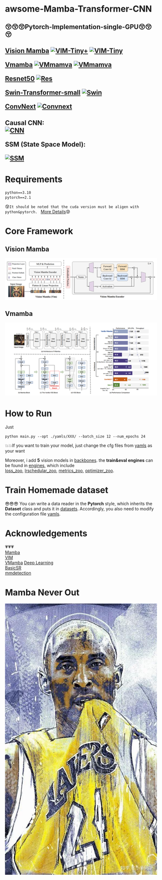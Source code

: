 # awsome-Mamba-Transformer-CNN
<h2>
😚😚😚Pytorch-Implementation-single-GPU😚😚😚
<h2>

<h2>
 
  [Vision Mamba](https://github.com/hustvl/Vim)
[![VIM-Tiny+](https://img.shields.io/badge/Weight-VIM-red)](https://huggingface.co/hustvl/Vim-tiny-midclstok) 
[![VIM-Tiny](https://img.shields.io/badge/Weight-VIMtiny-red)](https://huggingface.co/hustvl/Vim-tiny-midclstok)  
  
  
  [Vmamba](https://github.com/MzeroMiko/VMamba)
[![VMmamva](https://img.shields.io/badge/Weight-Vm_base-red)](https://github.com/MzeroMiko/VMamba/releases/download/%23v2cls/vssm_base_0229_ckpt_epoch_237.pth) 
[![VMmamva](https://img.shields.io/badge/Weight-Vm_small-red)](https://github.com/MzeroMiko/VMamba/releases/download/%23v2cls/vssm_small_0229_ckpt_epoch_222.pth)  
  
  [Resnet50](https://openaccess.thecvf.com/content_cvpr_2016/html/He_Deep_Residual_Learning_CVPR_2016_paper.html)
[![Res](https://img.shields.io/badge/Weight-Res50-red)](https://download.pytorch.org/models/resnet50-19c8e357.pth)  


  
  [Swin-Transformer-small](https://openaccess.thecvf.com/content/ICCV2021/html/Liu_Swin_Transformer_Hierarchical_Vision_Transformer_Using_Shifted_Windows_ICCV_2021_paper)
[![Swin](https://img.shields.io/badge/Weight-Swin_small-red)](https://github.com/SwinTransformer/storage/releases/download/v1.0.0/swin_small_patch4_window7_224.pth)  

  
  [ConvNext](https://github.com/facebookresearch/ConvNeXt)
[![Convnext](https://img.shields.io/badge/Weight-conv_small-red)](https://dl.fbaipublicfiles.com/convnext/convnext_small_1k_224_ema.pth)  

<h2>

  
<h2>

Causal CNN:  
[![CNN](https://img.shields.io/badge/CUDA-CNN-blue)](https://github.com/Dao-AILab/causal-conv1d/releases)  



SSM (State Space Model):
  
[![SSM](https://img.shields.io/badge/CUDA-SSM-blue)](https://github.com/state-spaces/mamba/releases) 

<h2>

# Requirements
```
python==3.10
pytorch==2.1
```
😰`It should be noted that the cuda version must be aligen with python&pytorch. ` [More Details](https://github.com/state-spaces/mamba/issues/97)😰


# Core Framework
## Vision Mamba
![image](assets/vim.png)
## Vmamba
![image](assets/Vmamba.png)

# How to Run
Just 
```
python main.py --opt ./yamls/XXX/ --batch_size 12 --num_epochs 24
```

💥💥If you want to train your model, just change the cfg files from [yamls](./yamls/) as your want


Moreover, i add **5** vision models in [backbones](./models/backbones). the **train&eval engines** can be found in [engines](engines), which include  
[loss_zoo](engines/utils/criterion_factory), [lrschedular_zoo](engines/utils/lrsc_factory), [metrics_zoo](engines/utils/metrics_factory), [optimizer_zoo](engines/utils/optimizers_factory).  

# Train Homemade dataset
😎😎😎
You can write a data reader in the **Pytorch** style, which inherits the **Dataset** class and puts it in [datasets](./data). 
Accordingly, you also need to modify the configuration file [yamls](yamls).


# Acknowledgements
💗💗💗  
[Mamba](https://github.com/state-spaces/mamba)  
[VIM](https://github.com/hustvl/Vim)  
[VMamba](https://github.com/MzeroMiko/VMamba)
[Deep Learning](https://github.com/WZMIAOMIAO/deep-learning-for-image-processing/tree/master)  
[BasicSR](https://github.com/XPixelGroup/BasicSR)  
[mmdetection](https://github.com/open-mmlab/mmdetection)

# Mamba Never Out

![image](assets/kobe.png)





